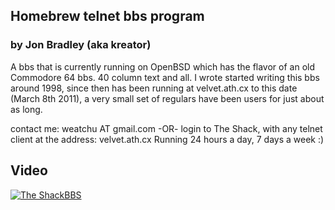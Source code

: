 ## Homebrew telnet bbs program 
### by Jon Bradley (aka kreator)

A bbs that is currently running on OpenBSD which has the flavor
of an old Commodore 64 bbs.  40 column text and all.
I wrote started writing this bbs around 1998, since then has been
running at velvet.ath.cx to this date (March 8th 2011), a very
small set of regulars have been users for just about as long.

contact me: weatchu AT gmail.com -OR- login to The Shack, with
any telnet client at the address: velvet.ath.cx  Running 24 hours
a day, 7 days a week :)

## Video 

[![The ShackBBS](video/Tiny-BBS10.gif)](https://www.veoh.com/watch/v15881705K2gA6sNp)
